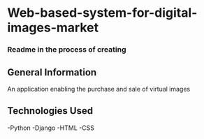 # Web-based-system-for-digital-images-market
### Readme in the process of creating

## General Information
An application enabling the purchase and sale of virtual images

## Technologies Used
-Python
-Django
-HTML
-CSS

